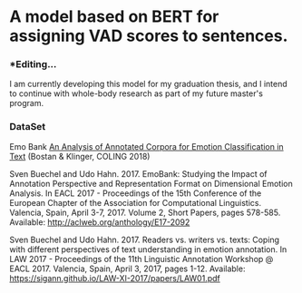 # A model based on BERT for assigning VAD scores to sentences.

### *Editing...
I am currently developing this model for my graduation thesis, and I intend to continue with whole-body research as part of my future master's program.

### DataSet
Emo Bank
[An Analysis of Annotated Corpora for Emotion Classification in Text](https://aclanthology.org/C18-1179) (Bostan & Klinger, COLING 2018)

Sven Buechel and Udo Hahn. 2017. EmoBank: Studying the Impact of Annotation Perspective and Representation Format on Dimensional Emotion Analysis. In EACL 2017 - Proceedings of the 15th Conference of the European Chapter of the Association for Computational Linguistics. Valencia, Spain, April 3-7, 2017. Volume 2, Short Papers, pages 578-585. Available: http://aclweb.org/anthology/E17-2092

Sven Buechel and Udo Hahn. 2017. Readers vs. writers vs. texts: Coping with different perspectives of text understanding in emotion annotation. In LAW 2017 - Proceedings of the 11th Linguistic Annotation Workshop @ EACL 2017. Valencia, Spain, April 3, 2017, pages 1-12. Available: https://sigann.github.io/LAW-XI-2017/papers/LAW01.pdf
